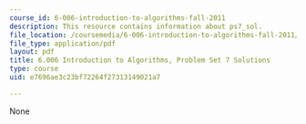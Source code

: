 ```yaml
---
course_id: 6-006-introduction-to-algorithms-fall-2011
description: This resource contains information about ps7_sol.
file_location: /coursemedia/6-006-introduction-to-algorithms-fall-2011/e7696ae3c23bf72264f27313149021a7_MIT6_006F11_ps7_sol.pdf
file_type: application/pdf
layout: pdf
title: 6.006 Introduction to Algorithms, Problem Set 7 Solutions
type: course
uid: e7696ae3c23bf72264f27313149021a7

---
```

None